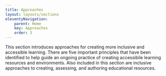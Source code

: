 ```yaml
---
title: Approaches
layout: layouts/sections
eleventyNavigation:
    parent: Home
    key: Approaches
    order: 3
---
```

This section introduces approaches for creating more inclusive and accessible learning. There are five important
principles that have been identified to help guide an ongoing practice of creating accessibile learning resources
and environments. Also included in this section are inclusive approaches to creating, assessing, and authoring
educational resources.
